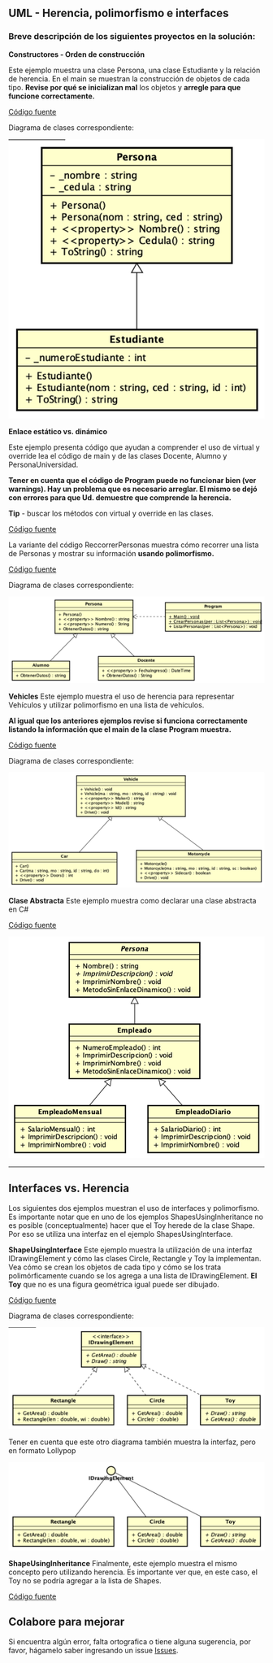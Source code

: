 ## UML - Herencia, polimorfismo e interfaces
### Breve descripción de los siguientes proyectos en la solución:

**Constructores - Orden de construcción**

Este ejemplo muestra una clase Persona, una clase Estudiante y la relación de herencia.
En el main se muestran la construcción de objetos de cada tipo.
__Revise por qué se inicializan mal__ los objetos y __arregle para que funcione correctamente.__

[Código fuente](OrdenConstruccion/src)

Diagrama de clases correspondiente:

![Generalización](./imagenes/PersonaEstudiante.png)

**Enlace estático vs. dinámico**

Este ejemplo presenta código que ayudan a comprender el uso de virtual y override
lea el código de main y de las clases Docente, Alumno y PersonaUniversidad.

__Tener en cuenta que el código de Program puede no funcionar bien (ver warnings).
Hay un problema que es necesario arreglar.
El mismo se dejó con errores para que Ud. demuestre que comprende la herencia.__

__Tip__ - buscar los métodos con virtual y override en las clases.

[Código fuente](./PersonaEstudiante/PersonaEstudiante/src)

La variante del código ReccorrerPersonas muestra cómo recorrer una lista de Personas y mostrar su información __usando polimorfismo.__

[Código fuente](RecorrerPolimorficamente/src)

Diagrama de clases correspondiente:

![Recorrer Polimórficamente](imagenes/RecorrerPersonas.png)

**Vehicles**
Este ejemplo muestra el uso de herencia para representar Vehículos y utilizar polimorfismo en una lista de vehículos.

__Al igual que los anteriores ejemplos
revise si funciona correctamente listando la información que el main de la clase Program muestra.__

[Código fuente](VehicleInheritance/src)

Diagrama de clases correspondiente:

![Herencia de Vehiculos](imagenes/Vehicles.png)

**Clase Abstracta**
Este ejemplo muestra como declarar una clase abstracta en C# 

[Código fuente](ClaseAbstracta/src)

![Clase Abstracta](imagenes/ClaseAbstracta.png)
___

## Interfaces vs. Herencia
Los siguientes dos ejemplos muestran el uso de interfaces y polimorfismo.
Es importante notar que en uno de los ejemplos ShapesUsingInheritance no es posible (conceptualmente)
hacer que el Toy herede de la clase Shape. Por eso se utiliza una interfaz en el ejemplo ShapesUsingInterface.


**ShapeUsingInterface**
Este ejemplo muestra la utilización de una interfaz IDrawingElement y cómo las clases Circle, Rectangle y Toy la implementan.
Vea cómo se crean los objetos de cada tipo y cómo se los trata polimórficamente cuando se los
agrega a una lista de IDrawingElement.  __El Toy__ que no es una figura geométrica igual puede ser dibujado.

[Código fuente](./ShapesUsingInterface)

Diagrama de clases correspondiente:

![Interfaz y IDrawinElement](imagenes/IDrawingInterface.png)

Tener en cuenta que este otro diagrama también muestra la interfaz, pero en formato Lollypop

![Lollypop](imagenes/InterfaceLollypop.png)

**ShapeUsingInheritance**
Finalmente, este ejemplo muestra el mismo concepto pero utilizando herencia. Es importante ver que, en este caso, el Toy no se podría agregar a la lista de Shapes.

[Código fuente](./ShapesUsingInheritance)

## Colabore para mejorar ##
Si encuentra algún error, falta ortografica o tiene alguna sugerencia, por favor, hágamelo saber ingresando un issue [Issues](https://github.com/gamousquesORT/DemosDA1/issues).
